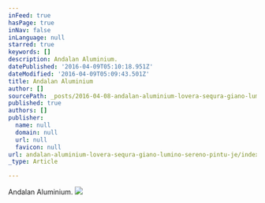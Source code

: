 ```yaml
---
inFeed: true
hasPage: true
inNav: false
inLanguage: null
starred: true
keywords: []
description: Andalan Aluminium.
datePublished: '2016-04-09T05:10:18.951Z'
dateModified: '2016-04-09T05:09:43.501Z'
title: Andalan Aluminium
author: []
sourcePath: _posts/2016-04-08-andalan-aluminium-lovera-sequra-giano-lumino-sereno-pintu-je.md
published: true
authors: []
publisher:
  name: null
  domain: null
  url: null
  favicon: null
url: andalan-aluminium-lovera-sequra-giano-lumino-sereno-pintu-je/index.html
_type: Article

---
```

Andalan Aluminium.
![](https://the-grid-user-content.s3-us-west-2.amazonaws.com/d2abdb1c-83d8-441c-97ef-6d09a12f9b8c.jpg)